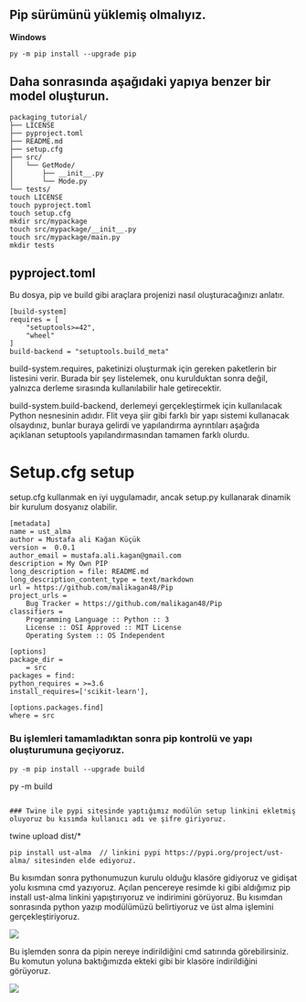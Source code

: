 ## Pip sürümünü yüklemiş olmalıyız.
**Windows**
```
py -m pip install --upgrade pip
```

## Daha sonrasında aşağıdaki yapıya benzer bir model oluşturun.
```
packaging_tutorial/
├── LICENSE
├── pyproject.toml
├── README.md
├── setup.cfg
├── src/
│   └── GetMode/
│       ├── __init__.py
│       └── Mode.py
└── tests/
touch LICENSE
touch pyproject.toml
touch setup.cfg
mkdir src/mypackage
touch src/mypackage/__init__.py
touch src/mypackage/main.py
mkdir tests
```

## pyproject.toml 

Bu dosya, pip ve build gibi araçlara projenizi nasıl oluşturacağınızı anlatır.

```
[build-system]
requires = [
    "setuptools>=42",
    "wheel"
]
build-backend = "setuptools.build_meta"
```
build-system.requires, paketinizi oluşturmak için gereken paketlerin bir listesini verir. Burada bir şey listelemek, onu kurulduktan sonra değil, yalnızca derleme sırasında kullanılabilir hale getirecektir.

build-system.build-backend, derlemeyi gerçekleştirmek için kullanılacak Python nesnesinin adıdır. Flit veya şiir gibi farklı bir yapı sistemi kullanacak olsaydınız, bunlar buraya gelirdi ve yapılandırma ayrıntıları aşağıda açıklanan setuptools yapılandırmasından tamamen farklı olurdu.

# Setup.cfg setup
setup.cfg kullanmak en iyi uygulamadır, ancak setup.py kullanarak dinamik bir kurulum dosyanız olabilir.

```
[metadata]
name = ust_alma
author = Mustafa ali Kağan Küçük
version =  0.0.1
author_email = mustafa.ali.kagan@gmail.com
description = My Own PIP
long_description = file: README.md
long_description_content_type = text/markdown
url = https://github.com/malikagan48/Pip
project_urls =
    Bug Tracker = https://github.com/malikagan48/Pip
classifiers =
    Programming Language :: Python :: 3
    License :: OSI Approved :: MIT License
    Operating System :: OS Independent

[options]
package_dir =
    = src
packages = find:
python_requires = >=3.6
install_requires=['scikit-learn'],

[options.packages.find]
where = src

```

### Bu işlemleri tamamladıktan sonra pip   kontrolü ve yapı oluşturumuna geçiyoruz.

```
py -m pip install --upgrade build
```
py -m build
```

### Twine ile pypi sitesinde yaptığımız modülün setup linkini ekletmiş oluyoruz bu kısımda kullanıcı adı ve şifre giriyoruz.
```
twine upload dist/*
```
pip install ust-alma  // linkini pypi https://pypi.org/project/ust-alma/ sitesinden elde ediyoruz. 
```
Bu kısımdan sonra pythonumuzun kurulu olduğu klasöre gidiyoruz ve gidişat yolu kısmına cmd yazıyoruz. Açılan pencereye resimde ki gibi aldığımız pip install ust-alma linkini yapıştırıyoruz ve indirimini görüyoruz. Bu kısımdan sonrasında python yazıp modülümüzü belirtiyoruz ve üst alma işlemini gerçekleştiriyoruz.

<img src="https://github.com/malikagan48/Pip/images/Adsız.png" width="auto">

Bu işlemden sonra da pipin nereye indirildiğini cmd satırında görebilirsiniz. Bu komutun yoluna baktığımızda ekteki gibi bir klasöre indirildiğini görüyoruz. 

<img src="https://github.com/malikagan48/Pip/images/Adsız1.png" width="auto">

